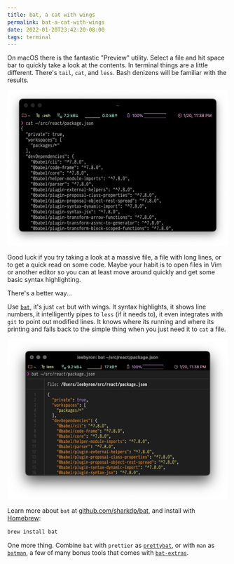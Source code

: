 ```yaml
---
title: bat, a cat with wings
permalink: bat-a-cat-with-wings
date: 2022-01-20T23:42:20-08:00
tags: terminal
---
```


On macOS there is the fantastic "Preview" utility. Select a file and hit space
bar to quickly take a look at the contents. In terminal things are a little
different. There's `tail`, `cat`, and `less`. Bash denizens will be familiar
with the results.

![regular old cat](../media/76a2c219c5bdb4fc.png)

Good luck if you try taking a look at a massive file, a file with long lines, or
to get a quick read on some code. Maybe your habit is to open files in Vim or
another editor so you can at least move around quickly and get some basic syntax
highlighting.

There's a better way...

Use [`bat`], it's just `cat` but with wings. It syntax highlights, it shows line
numbers, it intelligently pipes to `less` (if it needs to), it even integrates
with `git` to point out modified lines. It knows where its running and where its
printing and falls back to the simple thing when you just need it to `cat` a
file.

![bat! it's got wings](../media/37d23ef3d437ac42.png)

Learn more about `bat` at [github.com/sharkdp/bat][`bat`], and install with
[Homebrew]:

```sh
brew install bat
```

One more thing. Combine `bat` with `prettier` as [`prettybat`], or with `man` as
[`batman`], a few of many bonus tools that comes with [`bat-extras`].

[`bat`]: https://github.com/sharkdp/bat
[homebrew]: https://formulae.brew.sh/formula/bat
[`prettybat`]: https://github.com/eth-p/bat-extras/blob/master/doc/prettybat.md
[`batman`]: https://github.com/eth-p/bat-extras/blob/master/doc/batman.md
[`bat-extras`]:
  https://github.com/eth-p/bat-extras/blob/master/README.md#installation
